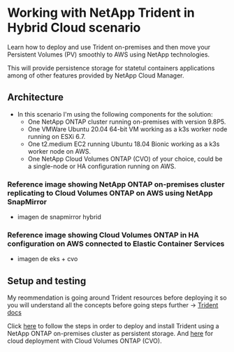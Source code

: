 # Working with NetApp Trident in Hybrid Cloud scenario
Learn how to deploy and use Trident on-premises and then move your Persistent Volumes (PV) smoothly to AWS using NetApp technologies.

This will provide persistence storage for statetul containers applications among of other features provided by NetApp Cloud Manager.

## Architecture


- In this scenario I'm using the following components for the solution:
    - One NetApp ONTAP cluster running on-premises with version 9.8P5.
    - One VMWare Ubuntu 20.04 64-bit VM working as a k3s worker node running on ESXi 6.7.
    - One t2.medium EC2 running Ubuntu 18.04 Bionic working as a k3s worker node on AWS.
    - One NetApp Cloud Volumes ONTAP (CVO) of your choice, could be a single-node or HA configuration running on AWS.
  
### Reference image showing NetApp ONTAP on-premises cluster replicating to Cloud Volumes ONTAP on AWS using NetApp SnapMirror

- imagen de snapmirror hybrid

### Reference image showing Cloud Volumes ONTAP in HA configuration on AWS connected to Elastic Container Services

- imagen de eks + cvo


## Setup and testing

My reommendation is going around Trident resources before deploying it so you will understand all the concepts before going steps further -> [Trident docs](https://netapp-trident.readthedocs.io/en/stable-v21.04/)

Click [here](0_worker1-k3s/README_onprem.md) to follow the steps in order to deploy and install Trident using a NetApp ONTAP on-premises cluster as persistent storage. And [here](1_worker2-ec2-k3s/README_cloud.md) for cloud deployment with Cloud Volumes ONTAP (CVO).

